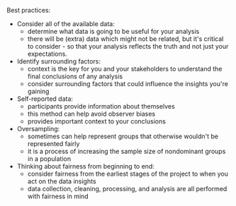 Best practices:
- Consider all of the available data:
   - determine what data is going to be useful for your analysis
   - there will be (extra) data which might not be related, but it's critical to consider - so that your analysis reflects the truth and not just your expectations. 
- Identify surrounding factors:
  - context is the key for you and your stakeholders to understand the final conclusions of any analysis
  - consider surrounding factors that could influence the insights you're gaining
- Self-reported data:
  - participants provide information about themselves
  - this method can help avoid observer biases
  - provides important context to your conclusions
- Oversampling:
  - sometimes can help represent groups that otherwise wouldn't be represented fairly
  - it is a process of increasing the sample size of nondominant groups in a population
- Thinking about fairness from beginning to end:
  - consider fairness from the earliest stages of the project to when you act on the data insights
  - data collection, cleaning, processing, and analysis are all performed with fairness in mind